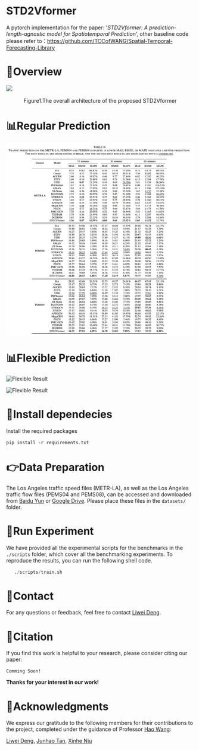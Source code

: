 # STD2Vformer

A pytorch implementation for the paper: '*STD2Vformer: A prediction-length-agnostic model for Spatiotemporal Prediction*‘,  other baseline code please refer to：https://github.com/TCCofWANG/Spatial-Temporal-Forecasting-Library

# 🎯Overview

![](./image/overview.png)	

<center><p>Figure1.The overall architecture of the proposed STD2Vformer</p></center>				



# 📊Regular Prediction

![Regular Result](./image/Regular_Result.png)

# 📊Flexible Prediction

![Flexible Result](./image/Flexible_Result1.png)

![Flexible Result](./image/Flexible_Result2.png)

# 📝Install dependecies

Install the required packages

```
pip install -r requirements.txt
```



# 👉Data Preparation

The Los Angeles traffic speed files (METR-LA), as well as the Los Angeles traffic flow files (PEMS04 and PEMS08), can be accessed and downloaded from [Baidu Yun](https://pan.baidu.com/s/1ShuACUFZGR0EnEkIoYSw-A?pwd=ib60) or [Google Drive](https://drive.google.com/drive/folders/1lcv-QYH7nAk9ciGFOurSam6SJVWaW-lg?usp=sharing). Please place these files in the `datasets/` folder.



# 🚀Run Experiment

We have provided all the experimental scripts for the benchmarks in the `./scripts` folder, which cover all the benchmarking experiments. To reproduce the results, you can run the following shell code.

```python
   ./scripts/train.sh
```



# 📧Contact

For any questions or feedback, feel free to contact [Liwei Deng](mailto:liweidengdavid@gmail.com).



# 🌟Citation

If you find this work is helpful to your research, please consider citing our paper:

```
Comming Soon!
```

**Thanks for your interest in our work!**



# 🤝Acknowledgments

We express our gratitude to the following members for their contributions to the project, completed under the guidance of Professor [Hao Wang](https://tccofwang.github.io/index.html):

 [Liwei Deng](https://liweidengdavid.github.io/), [Junhao Tan](http://paradise2200.github.io), [Xinhe Niu](https://xinheniu.github.io/)



